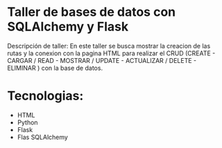 # Taller de bases de datos con SQLAlchemy y Flask

Descripción de taller: En este taller se busca mostrar la creacion de las rutas y la conexion con la pagina HTML para realizar el CRUD (CREATE - CARGAR / READ - MOSTRAR / UPDATE - ACTUALIZAR / DELETE - ELIMINAR  ) con la base de datos.

# Tecnologias:
- HTML
- Python
- Flask
- Flas SQLAlchemy

